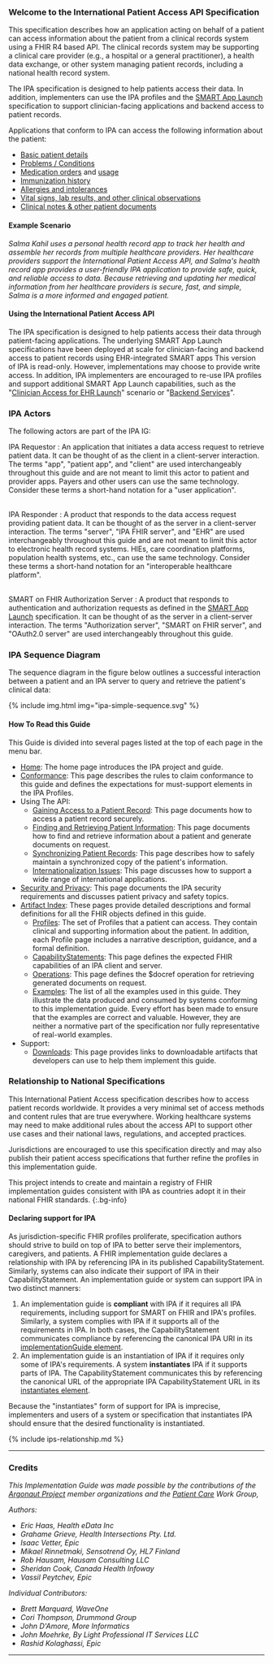 ### Welcome to the International Patient Access API Specification

This specification describes how an application acting on behalf of a patient
can access information about the patient from a clinical records system using
a FHIR R4 based API. The clinical records system may be supporting a clinical care provider (e.g., a hospital or a general practitioner), a health data exchange, 
or other system managing patient records, including a national health record system.


The IPA specification is designed to help patients access their data. In addition, implementers can use the IPA profiles and the [SMART App Launch](http://hl7.org/fhir/smart-app-launch/) specification to support clinician-facing applications and backend access to patient records.


Applications that conform to IPA can access the following information about the patient:

* [Basic patient details](StructureDefinition-ipa-patient.html)
* [Problems / Conditions](StructureDefinition-ipa-condition.html)
* [Medication orders](StructureDefinition-ipa-medicationrequest.html) and [usage](StructureDefinition-ipa-medicationstatement.html)
* [Immunization history](StructureDefinition-ipa-immunization.html)
* [Allergies and intolerances](StructureDefinition-ipa-allergyintolerance.html)
* [Vital signs, lab results, and other clinical observations](StructureDefinition-ipa-observation.html)
* [Clinical notes & other patient documents](StructureDefinition-ipa-documentreference.html)



#### Example Scenario

*Salma Kahil uses a personal health record app to track her health and assemble her records from multiple healthcare providers. Her healthcare providers support the International Patient Access API, and Salma's health record app provides a user-friendly IPA application to provide safe, quick, and reliable access to data. Because retrieving and updating her medical information from her healthcare providers is secure, fast, and simple, Salma is a more informed and engaged patient.*


#### Using the International Patient Access API

The IPA specification is designed to help patients access their data through patient-facing applications. The underlying SMART App Launch specifications have been deployed at scale for clinician-facing and backend access to patient records using EHR-integrated SMART apps  This version of IPA is read-only. However, implementations may choose to provide write access. In addition, IPA implementers are encouraged to re-use IPA profiles and support additional SMART App Launch capabilities, such as the "[Clinician Access for EHR Launch](http://hl7.org/fhir/smart-app-launch/conformance.html#capability-sets)" scenario or "[Backend Services](http://hl7.org/fhir/smart-app-launch/backend-services.html)".






### IPA Actors

The following actors are part of the IPA IG:

IPA Requestor
: An application that initiates a data access request to retrieve patient data. It can be thought of as the client in a client-server interaction. The terms "app", "patient app", and "client" are used interchangeably throughout this guide and are not meant to limit this actor to patient and provider apps. Payers and other users can use the same technology. Consider these terms a short-hand notation for a "user application".
<br/><br/>

IPA Responder
: A product that responds to the data access request providing patient data. It can be thought of as the server in a client-server interaction. The terms "server", "IPA FHIR server", and "EHR" are used interchangeably throughout this guide and are not meant to limit this actor to electronic health record systems. HIEs, care coordination platforms, population health systems, etc., can use the same technology. Consider these terms a short-hand notation for an "interoperable healthcare platform".
<br/><br/>

SMART on FHIR Authorization Server
: A product that responds to authentication and authorization requests as defined in the [SMART App Launch](http://hl7.org/fhir/smart-app-launch/) specification. It can be thought of as the server in a client-server interaction. The terms "Authorization server", "SMART on FHIR server", and "OAuth2.0 server" are used interchangeably throughout this guide.

### IPA Sequence Diagram

The sequence diagram in the figure below outlines a successful interaction between a patient and an IPA server to query and retrieve the patient's clinical data:

{% include img.html img="ipa-simple-sequence.svg" %}


#### How To Read this Guide

This Guide is divided into several pages listed at the top of each page in the menu bar.

- [Home](index.html)\: The home page introduces the IPA project and guide.
- [Conformance](conformance.html)\: This page describes the rules to claim conformance to this guide and defines the expectations for must-support elements in the IPA Profiles.
- Using The API:
  - [Gaining Access to a Patient Record](access.html)\: This page documents how to access a patient record securely.
  - [Finding and Retrieving Patient Information](fetching.html)\: This page documents how to find and retrieve information about a patient and generate documents on request.
  - [Synchronizing Patient Records](synchronization.html)\: This page describes how to safely maintain a synchronized copy of the patient's information.
  - [Internationalization Issues](internationalization.html)\: This page discusses how to support a wide range of international applications.
- [Security and Privacy](security.html)\: This page documents the IPA security requirements and discusses patient privacy and safety topics.
- [Artifact Index](artifacts.html)\: These pages provide detailed descriptions and formal definitions for all the FHIR objects defined in this guide.
    - [Profiles](artifacts.html#1)\: The set of Profiles that a patient can access. They contain clinical and supporting information about the patient. In addition, each Profile page includes a narrative description, guidance, and a formal definition.
    - [CapabilityStatements](artifacts.html#3)\: This page defines the expected FHIR capabilities of an IPA client and server.
    - [Operations](artifacts.html#4)\: This page defines the $docref operation for retrieving  generated documents on request. 
    - [Examples](artifacts.html#5)\: The list of all the examples used in this guide. They illustrate the data produced and consumed by systems conforming to this implementation guide. Every effort has been made to ensure that the examples are correct and valuable. However, they are neither a normative part of the specification nor fully representative of real-world examples.
- Support:
    - [Downloads](downloads.html)\: This page provides links to downloadable artifacts that developers can use to help them implement this guide.



### Relationship to National Specifications 

This International Patient Access specification describes how to access patient 
records worldwide. It provides a very minimal set of access methods 
and content rules that are true everywhere. Working healthcare systems 
may need to make additional rules about the access API to support other use cases and their national laws, regulations, and accepted
practices.

Jurisdictions are encouraged to use this specification directly and may also publish their patient access specifications that further refine the profiles in this implementation guide. 

This project intends to create and maintain a registry of FHIR implementation guides consistent with IPA as countries adopt it in their national FHIR standards.
{:.bg-info}




#### Declaring support for IPA
As jurisdiction-specific FHIR profiles proliferate, specification authors should strive to build on top of IPA to better serve their implementors, caregivers, and patients. A FHIR implementation guide declares a relationship with IPA by referencing IPA in its published CapabilityStatement. Similarly, systems can also indicate their support of IPA in their CapabilityStatement. An implementation guide or system can support IPA in two distinct manners:

1. An implementation guide is **compliant** with IPA if it requires all IPA requirements, including support for SMART on FHIR and IPA's profiles. Similarly, a system complies with IPA if it supports all of the requirements in IPA. In both cases, the CapabilityStatement communicates compliance by referencing the canonical IPA URI in its [implementationGuide element](http://hl7.org/fhir/capabilitystatement-definitions.html#CapabilityStatement.implementationGuide). 
2. An implementation guide is an instantiation of IPA if it requires only some of IPA's requirements. A system **instantiates** IPA if it supports parts of IPA. The CapabilityStatement communicates this by referencing the canonical URL of the appropriate IPA CapabilityStatement URL in its [instantiates element](http://hl7.org/fhir/capabilitystatement-definitions.html#CapabilityStatement.instantiates). 

Because the "instantiates" form of support for IPA is imprecise, implementers and users of a system or specification that instantiates IPA should ensure that the desired functionality is instantiated.



{% include ips-relationship.md %}


---

### Credits


*This Implementation Guide was made possible by the contributions of the [Argonaut Project](https://confluence.hl7.org/display/AP/Argonaut+Project+Home) member organizations and the [Patient Care](http://www.hl7.org/Special/committees/patientcare/) Work Group,*

*Authors:*

- *Eric Haas, Health eData Inc*
- *Grahame Grieve, Health Intersections Pty. Ltd.*
- *Isaac Vetter, Epic*
- *Mikael Rinnetmaki, Sensotrend Oy, HL7 Finland*
- *Rob Hausam, Hausam Consulting LLC*
- *Sheridan Cook, Canada Health Infoway*
- *Vassil Peytchev, Epic*


*Individual Contributors:*

- *Brett Marquard, WaveOne*
- *Cori Thompson, Drummond Group*
- *John D'Amore, More Informatics*
- *John Moehrke, By Light Professional IT Services LLC*
- *Rashid Kolaghassi, Epic*
---
